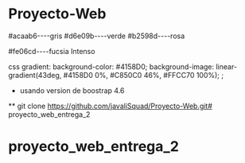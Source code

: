 # Proyecto-Web

#acaab6----gris
#d6e09b----verde
#b2598d----rosa

#fe06cd----fucsia Intenso

css gradient: background-color: #4158D0;
    background-image: linear-gradient(43deg, #4158D0 0%, #C850C0 46%, #FFCC70 100%);
     ;

  * usando version de boostrap 4.6

  ** git clone https://github.com/javaliSquad/Proyecto-Web.git# proyecto_web_entrega_2
# proyecto_web_entrega_2
